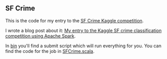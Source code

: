 ## SF Crime

This is the code for my entry to the [SF Crime Kaggle competition](
https://www.kaggle.com/c/sf-crime).

I wrote a blog post about it: [My entry to the Kaggle SF crime classification competition using
Apache Spark](
https://benfradet.github.io/blog/2016/06/08/SF-crime-classification-with-Apache-Spark).

In [bin](bin) you'll find a submit script which will run everything for you.
You can find the code for the job in [SFCrime.scala](
src/main/scala/io/github/benfradet/SFCrime.scala).

